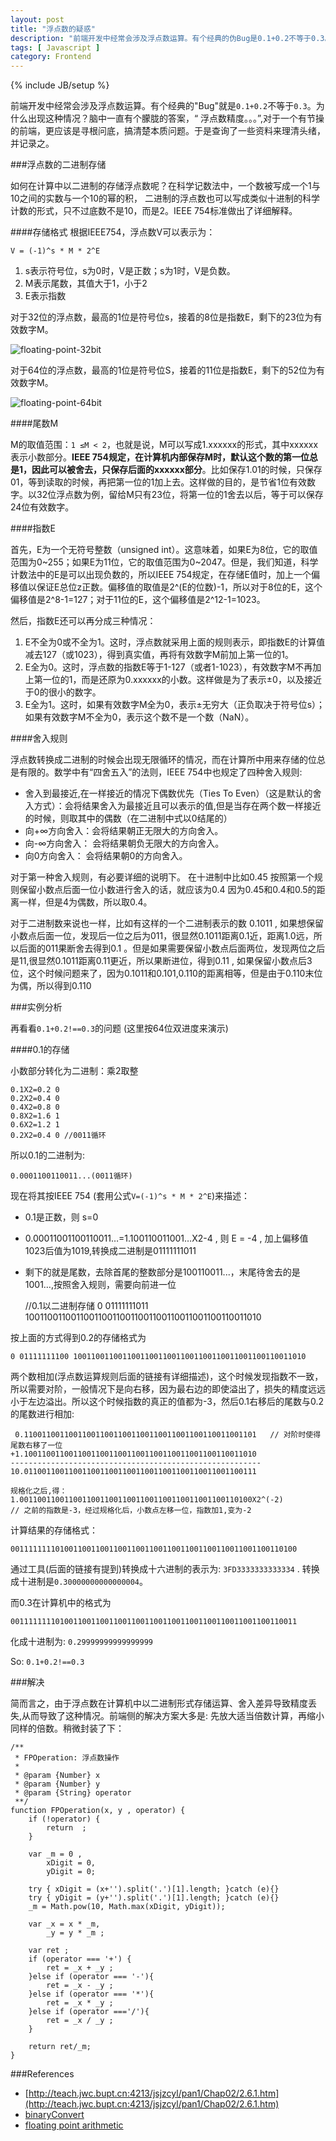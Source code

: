 ```yaml
---
layout: post
title: "浮点数的疑惑"
description: "前端开发中经常会涉及浮点数运算。有个经典的伪Bug是0.1+0.2不等于0.3。为什么出现这种情况？脑中一直有个朦胧的答案(浮点数精度。。。),对于一个有节操的前端，更应该是寻根问底，搞清楚本质问题。于是查询了一些资料来理清头绪，并记录之。"
tags: [ Javascript ]
category: Frontend
---
```

{% include JB/setup %}

前端开发中经常会涉及浮点数运算。有个经典的"Bug"就是`0.1+0.2`不等于`0.3`。为什么出现这种情况？脑中一直有个朦胧的答案，“
浮点数精度。。。”,对于一个有节操的前端，更应该是寻根问底，搞清楚本质问题。于是查询了一些资料来理清头绪，并记录之。

###浮点数的二进制存储

如何在计算中以二进制的存储浮点数呢？在科学记数法中，一个数被写成一个1与10之间的实数与一个10的幂的积， 二进制的浮点数也可以写成类似十进制的科学计数的形式，只不过底数不是10，而是2。IEEE 754标准做出了详细解释。

####存储格式
根据IEEE754，浮点数V可以表示为：
    
    V = (-1)^s * M * 2^E
    
1. s表示符号位，s为0时，V是正数；s为1时，V是负数。
2. M表示尾数，其值大于1，小于2
3. E表示指数

对于32位的浮点数，最高的1位是符号位s，接着的8位是指数E，剩下的23位为有效数字M。

![floating-point-32bit](/images/floating-point-1.png)

对于64位的浮点数，最高的1位是符号位S，接着的11位是指数E，剩下的52位为有效数字M。

![floating-point-64bit](/images/floating-point-2.png)

####尾数M

M的取值范围：`1 ≤M < 2`，也就是说，M可以写成1.xxxxxx的形式，其中xxxxxx表示小数部分。__IEEE 754规定，在计算机内部保存M时，默认这个数的第一位总是1，因此可以被舍去，只保存后面的xxxxxx部分__。比如保存1.01的时候，只保存01，等到读取的时候，再把第一位的1加上去。这样做的目的，是节省1位有效数字。以32位浮点数为例，留给M只有23位，将第一位的1舍去以后，等于可以保存24位有效数字。

####指数E

首先，E为一个无符号整数（unsigned int）。这意味着，如果E为8位，它的取值范围为0~255；如果E为11位，它的取值范围为0~2047。但是，我们知道，科学计数法中的E是可以出现负数的，所以IEEE 754规定，在存储E值时，加上一个偏移值以保证E总位z正数。偏移值的取值是2^(E的位数)-1，所以对于8位的E，这个偏移值是2^8-1=127；对于11位的E，这个偏移值是2^12-1=1023。

然后，指数E还可以再分成三种情况：

1. E不全为0或不全为1。这时，浮点数就采用上面的规则表示，即指数E的计算值减去127（或1023），得到真实值，再将有效数字M前加上第一位的1。
2. E全为0。这时，浮点数的指数E等于1-127（或者1-1023），有效数字M不再加上第一位的1，而是还原为0.xxxxxx的小数。这样做是为了表示±0，以及接近于0的很小的数字。
3. E全为1。这时，如果有效数字M全为0，表示±无穷大（正负取决于符号位s）；如果有效数字M不全为0，表示这个数不是一个数（NaN）。

####舍入规则

浮点数转换成二进制的时候会出现无限循环的情况，而在计算所中用来存储的位总是有限的。数学中有“四舍五入”的法则，IEEE 754中也规定了四种舍入规则:

- 舍入到最接近,在一样接近的情况下偶数优先（Ties To Even）（这是默认的舍入方式）：会将结果舍入为最接近且可以表示的值,但是当存在两个数一样接近的时候，则取其中的偶数（在二进制中式以0结尾的）
- 向+∞方向舍入：会将结果朝正无限大的方向舍入。
- 向-∞方向舍入： 会将结果朝负无限大的方向舍入。
- 向0方向舍入： 会将结果朝0的方向舍入。

对于第一种舍入规则，有必要详细的说明下。 在十进制中比如0.45 按照第一个规则保留小数点后面一位小数进行舍入的话，就应该为0.4 因为0.45和0.4和0.5的距离一样，但是4为偶数，所以取0.4。

对于二进制数来说也一样，比如有这样的一个二进制表示的数 0.1011 , 如果想保留小数点后面一位，发现后一位之后为011，很显然0.1011距离0.1近，距离1.0远，所以后面的011果断舍去得到0.1 。但是如果需要保留小数点后面两位，发现两位之后是11,很显然0.1011距离0.11更近，所以果断进位，得到0.11 , 如果保留小数点后3位，这个时候问题来了，因为0.1011和0.101,0.110的距离相等，但是由于0.110末位为偶，所以得到0.110

###实例分析

再看看`0.1+0.2!==0.3`的问题 (这里按64位双进度来演示)

####0.1的存储

小数部分转化为二进制：乘2取整
 
    0.1X2=0.2 0
    0.2X2=0.4 0
    0.4X2=0.8 0
    0.8X2=1.6 1
    0.6X2=1.2 1
    0.2X2=0.4 0 //0011循环

所以0.1的二进制为:

    0.0001100110011...(0011循环)

现在将其按IEEE 754 (套用公式`V=(-1)^s * M * 2^E`)来描述：

- 0.1是正数，则 s=0
- 0.00011001100110011…=1.100110011001…X2-4 , 则 E = -4 , 加上偏移值1023后值为1019,转换成二进制是01111111011
- 剩下的就是尾数，去除首尾的整数部分是100110011...，末尾待舍去的是1001…,按照舍入规则，需要向前进一位

    //0.1以二进制存储
    0 01111111011 1001100110011001100110011001100110011001100110011010
    
按上面的方式得到0.2的存储格式为

    0 01111111100 1001100110011001100110011001100110011001100110011010
    
两个数相加(浮点数运算规则后面的链接有详细描述)，这个时候发现指数不一致，所以需要对阶，一般情况下是向右移，因为最右边的即使溢出了，损失的精度远远小于左边溢出。所以这个时候指数的真正的值都为-3，然后0.1右移后的尾数与0.2的尾数进行相加:

     0.1100110011001100110011001100110011001100110011001101   // 对阶时使得尾数右移了一位
    +1.1001100110011001100110011001100110011001100110011010
    --------------------------------------------------------
    10.0110011001100110011001100110011001100110011001100111

    规格化之后,得：
    1.0011001100110011001100110011001100110011001100110100X2^(-2)
    // 之前的指数是-3，经过规格化后，小数点左移一位，指数加1,变为-2

计算结果的存储格式：

    0011111111010011001100110011001100110011001100110011001100110100
    
通过工具(后面的链接有提到)转换成十六进制的表示为: `3FD3333333333334` . 转换成十进制是`0.30000000000000004`。

而0.3在计算机中的格式为

    0011111111010011001100110011001100110011001100110011001100110011

化成十进制为: `0.29999999999999999`

So: `0.1+0.2!==0.3`

###解决

简而言之，由于浮点数在计算机中以二进制形式存储运算、舍入差异导致精度丢失,从而导致了这种情况。前端侧的解决方案大多是: 先放大适当倍数计算，再缩小同样的倍数。稍微封装了下：

    /**
     * FPOperation: 浮点数操作
     *
     * @param {Number} x 
     * @param {Number} y 
     * @param {String} operator  
     **/
    function FPOperation(x, y , operator) {
        if (!operator) {
            return  ;
        }

        var _m = 0 ,
            xDigit = 0,
            yDigit = 0;

        try { xDigit = (x+'').split('.')[1].length; }catch (e){}
        try { yDigit = (y+'').split('.')[1].length; }catch (e){}
        _m = Math.pow(10, Math.max(xDigit, yDigit));

        var _x = x * _m,
            _y = y * _m ;

        var ret ;
        if (operator === '+') {
            ret = _x + _y ;
        }else if (operator === '-'){
            ret = _x - _y ;
        }else if (operator === '*'){
            ret = _x * _y ;
        }else if (operator ==='/'){
            ret = _x / _y ;
        }

        return ret/_m;
    }

###References

- [http://teach.jwc.bupt.cn:4213/jsjzcyl/pan1/Chap02/2.6.1.htm](http://teach.jwc.bupt.cn:4213/jsjzcyl/pan1/Chap02/2.6.1.htm)
- [binaryConvert](http://www.binaryconvert.com/convert_double.html)
- [floating point arithmetic](http://geeklu.com/2011/03/ieee754-floating-point-arithmetic/)

